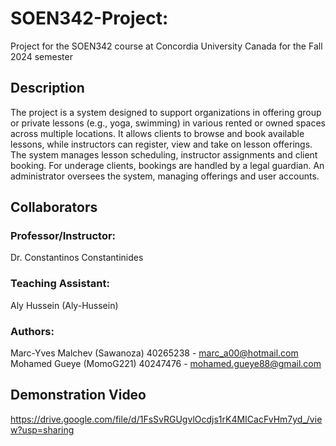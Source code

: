 # SOEN342-Project:
Project for the SOEN342 course at Concordia University Canada for the Fall 2024 semester

## Description
The project is a system designed to support organizations in offering group or private lessons (e.g., yoga, swimming) in various rented or owned spaces across multiple locations. It allows clients to browse and book available lessons, while instructors can register, view and take on lesson offerings. The system manages lesson scheduling, instructor assignments and client booking. For underage clients, bookings are handled by a legal guardian. An administrator oversees the system, managing offerings and user accounts.

## Collaborators
### Professor/Instructor:
Dr. Constantinos Constantinides

### Teaching Assistant:
Aly Hussein (Aly-Hussein)

### Authors:
Marc-Yves Malchev (Sawanoza) 40265238 - marc_a00@hotmail.com  
Mohamed Gueye (MomoG221) 40247476 - mohamed.gueye88@gmail.com

## Demonstration Video
https://drive.google.com/file/d/1FsSvRGUgvlOcdjs1rK4MICacFvHm7yd_/view?usp=sharing
